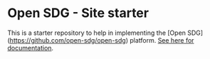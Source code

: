 # Open SDG - Site starter

This is a starter repository to help in implementing the [Open SDG] (https://github.com/open-sdg/open-sdg) platform. [See here for documentation](https://open-sdg.readthedocs.io).



